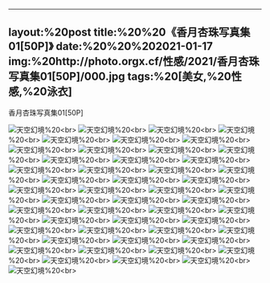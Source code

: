 ﻿---
layout:%20post
title:%20%20《香月杏珠写真集01[50P]》
date:%20%20%202021-01-17
img:%20http://photo.orgx.cf/性感/2021/香月杏珠写真集01[50P]/000.jpg
tags:%20[美女,%20性感,%20泳衣]
---

香月杏珠写真集01[50P]



![天空幻境](http://photo.orgx.cf/性感/2021/香月杏珠写真集01[50P]/001.jpg%20''天空幻境'')%20<br>
![天空幻境](http://photo.orgx.cf/性感/2021/香月杏珠写真集01[50P]/002.jpg%20''天空幻境'')%20<br>
![天空幻境](http://photo.orgx.cf/性感/2021/香月杏珠写真集01[50P]/003.jpg%20''天空幻境'')%20<br>
![天空幻境](http://photo.orgx.cf/性感/2021/香月杏珠写真集01[50P]/004.jpg%20''天空幻境'')%20<br>
![天空幻境](http://photo.orgx.cf/性感/2021/香月杏珠写真集01[50P]/005.jpg%20''天空幻境'')%20<br>
![天空幻境](http://photo.orgx.cf/性感/2021/香月杏珠写真集01[50P]/006.jpg%20''天空幻境'')%20<br>
![天空幻境](http://photo.orgx.cf/性感/2021/香月杏珠写真集01[50P]/007.jpg%20''天空幻境'')%20<br>
![天空幻境](http://photo.orgx.cf/性感/2021/香月杏珠写真集01[50P]/008.jpg%20''天空幻境'')%20<br>
![天空幻境](http://photo.orgx.cf/性感/2021/香月杏珠写真集01[50P]/009.jpg%20''天空幻境'')%20<br>
![天空幻境](http://photo.orgx.cf/性感/2021/香月杏珠写真集01[50P]/010.jpg%20''天空幻境'')%20<br>
![天空幻境](http://photo.orgx.cf/性感/2021/香月杏珠写真集01[50P]/011.jpg%20''天空幻境'')%20<br>
![天空幻境](http://photo.orgx.cf/性感/2021/香月杏珠写真集01[50P]/012.jpg%20''天空幻境'')%20<br>
![天空幻境](http://photo.orgx.cf/性感/2021/香月杏珠写真集01[50P]/013.jpg%20''天空幻境'')%20<br>
![天空幻境](http://photo.orgx.cf/性感/2021/香月杏珠写真集01[50P]/014.jpg%20''天空幻境'')%20<br>
![天空幻境](http://photo.orgx.cf/性感/2021/香月杏珠写真集01[50P]/015.jpg%20''天空幻境'')%20<br>
![天空幻境](http://photo.orgx.cf/性感/2021/香月杏珠写真集01[50P]/016.jpg%20''天空幻境'')%20<br>
![天空幻境](http://photo.orgx.cf/性感/2021/香月杏珠写真集01[50P]/017.jpg%20''天空幻境'')%20<br>
![天空幻境](http://photo.orgx.cf/性感/2021/香月杏珠写真集01[50P]/018.jpg%20''天空幻境'')%20<br>
![天空幻境](http://photo.orgx.cf/性感/2021/香月杏珠写真集01[50P]/019.jpg%20''天空幻境'')%20<br>
![天空幻境](http://photo.orgx.cf/性感/2021/香月杏珠写真集01[50P]/020.jpg%20''天空幻境'')%20<br>
![天空幻境](http://photo.orgx.cf/性感/2021/香月杏珠写真集01[50P]/021.jpg%20''天空幻境'')%20<br>
![天空幻境](http://photo.orgx.cf/性感/2021/香月杏珠写真集01[50P]/022.jpg%20''天空幻境'')%20<br>
![天空幻境](http://photo.orgx.cf/性感/2021/香月杏珠写真集01[50P]/023.jpg%20''天空幻境'')%20<br>
![天空幻境](http://photo.orgx.cf/性感/2021/香月杏珠写真集01[50P]/024.jpg%20''天空幻境'')%20<br>
![天空幻境](http://photo.orgx.cf/性感/2021/香月杏珠写真集01[50P]/025.jpg%20''天空幻境'')%20<br>
![天空幻境](http://photo.orgx.cf/性感/2021/香月杏珠写真集01[50P]/026.jpg%20''天空幻境'')%20<br>
![天空幻境](http://photo.orgx.cf/性感/2021/香月杏珠写真集01[50P]/027.jpg%20''天空幻境'')%20<br>
![天空幻境](http://photo.orgx.cf/性感/2021/香月杏珠写真集01[50P]/028.jpg%20''天空幻境'')%20<br>
![天空幻境](http://photo.orgx.cf/性感/2021/香月杏珠写真集01[50P]/029.jpg%20''天空幻境'')%20<br>
![天空幻境](http://photo.orgx.cf/性感/2021/香月杏珠写真集01[50P]/030.jpg%20''天空幻境'')%20<br>
![天空幻境](http://photo.orgx.cf/性感/2021/香月杏珠写真集01[50P]/031.jpg%20''天空幻境'')%20<br>
![天空幻境](http://photo.orgx.cf/性感/2021/香月杏珠写真集01[50P]/032.jpg%20''天空幻境'')%20<br>
![天空幻境](http://photo.orgx.cf/性感/2021/香月杏珠写真集01[50P]/033.jpg%20''天空幻境'')%20<br>
![天空幻境](http://photo.orgx.cf/性感/2021/香月杏珠写真集01[50P]/034.jpg%20''天空幻境'')%20<br>
![天空幻境](http://photo.orgx.cf/性感/2021/香月杏珠写真集01[50P]/035.jpg%20''天空幻境'')%20<br>
![天空幻境](http://photo.orgx.cf/性感/2021/香月杏珠写真集01[50P]/036.jpg%20''天空幻境'')%20<br>
![天空幻境](http://photo.orgx.cf/性感/2021/香月杏珠写真集01[50P]/037.jpg%20''天空幻境'')%20<br>
![天空幻境](http://photo.orgx.cf/性感/2021/香月杏珠写真集01[50P]/038.jpg%20''天空幻境'')%20<br>
![天空幻境](http://photo.orgx.cf/性感/2021/香月杏珠写真集01[50P]/039.jpg%20''天空幻境'')%20<br>
![天空幻境](http://photo.orgx.cf/性感/2021/香月杏珠写真集01[50P]/040.jpg%20''天空幻境'')%20<br>
![天空幻境](http://photo.orgx.cf/性感/2021/香月杏珠写真集01[50P]/041.jpg%20''天空幻境'')%20<br>
![天空幻境](http://photo.orgx.cf/性感/2021/香月杏珠写真集01[50P]/042.jpg%20''天空幻境'')%20<br>
![天空幻境](http://photo.orgx.cf/性感/2021/香月杏珠写真集01[50P]/043.jpg%20''天空幻境'')%20<br>
![天空幻境](http://photo.orgx.cf/性感/2021/香月杏珠写真集01[50P]/044.jpg%20''天空幻境'')%20<br>
![天空幻境](http://photo.orgx.cf/性感/2021/香月杏珠写真集01[50P]/045.jpg%20''天空幻境'')%20<br>
![天空幻境](http://photo.orgx.cf/性感/2021/香月杏珠写真集01[50P]/046.jpg%20''天空幻境'')%20<br>
![天空幻境](http://photo.orgx.cf/性感/2021/香月杏珠写真集01[50P]/047.jpg%20''天空幻境'')%20<br>
![天空幻境](http://photo.orgx.cf/性感/2021/香月杏珠写真集01[50P]/048.jpg%20''天空幻境'')%20<br>
![天空幻境](http://photo.orgx.cf/性感/2021/香月杏珠写真集01[50P]/049.jpg%20''天空幻境'')%20<br>
![天空幻境](http://photo.orgx.cf/性感/2021/香月杏珠写真集01[50P]/050.jpg%20''天空幻境'')%20<br>